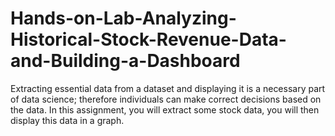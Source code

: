 # Hands-on-Lab-Analyzing-Historical-Stock-Revenue-Data-and-Building-a-Dashboard
Extracting essential data from a dataset and displaying it is a necessary part of data science; therefore individuals can make correct decisions based on the data. In this assignment, you will extract some stock data, you will then display this data in a graph.
